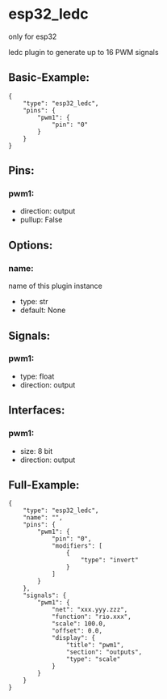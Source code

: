 # esp32_ledc
only for esp32

ledc plugin to generate up to 16 PWM signals

## Basic-Example:
```
{
    "type": "esp32_ledc",
    "pins": {
        "pwm1": {
            "pin": "0"
        }
    }
}
```

## Pins:
### pwm1:

 * direction: output
 * pullup: False


## Options:
### name:
name of this plugin instance

 * type: str
 * default: None


## Signals:
### pwm1:

 * type: float
 * direction: output


## Interfaces:
### pwm1:

 * size: 8 bit
 * direction: output


## Full-Example:
```
{
    "type": "esp32_ledc",
    "name": "",
    "pins": {
        "pwm1": {
            "pin": "0",
            "modifiers": [
                {
                    "type": "invert"
                }
            ]
        }
    },
    "signals": {
        "pwm1": {
            "net": "xxx.yyy.zzz",
            "function": "rio.xxx",
            "scale": 100.0,
            "offset": 0.0,
            "display": {
                "title": "pwm1",
                "section": "outputs",
                "type": "scale"
            }
        }
    }
}
```
